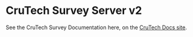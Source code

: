 # CruTech Survey Server v2
See the CruTech Survey Documentation here, on the [CruTech Docs site](https://crutechdocs.benrobson.tk/crutech-survey/).
